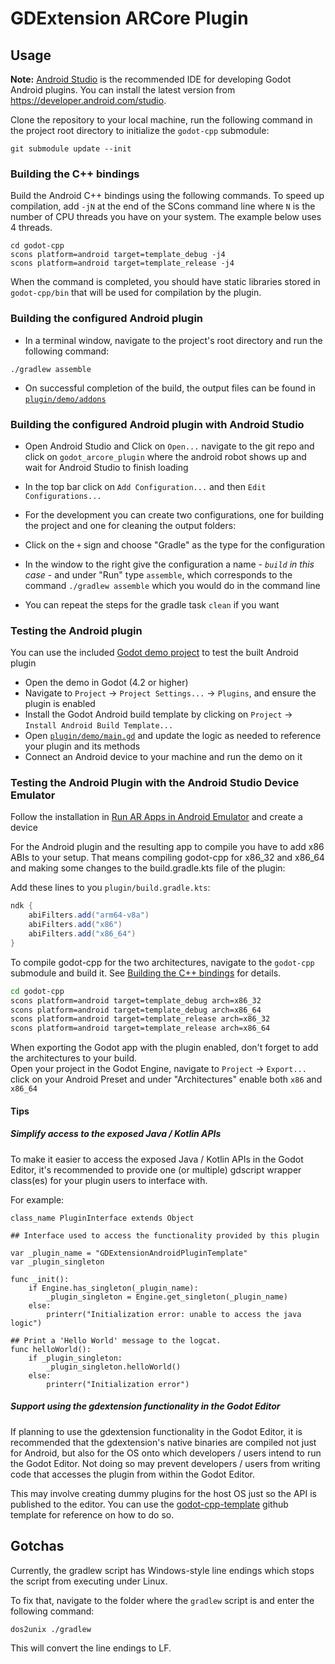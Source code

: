 # GDExtension ARCore Plugin


## Usage
**Note:** [Android Studio](https://developer.android.com/studio) is the recommended IDE for 
developing Godot Android plugins. 
You can install the latest version from https://developer.android.com/studio.

Clone the repository to your local machine, run the following command in the project root 
directory to initialize the `godot-cpp` submodule:
```
git submodule update --init
```

### Building the C++ bindings
Build the Android C++ bindings using the following commands. To speed up compilation, add `-jN` at
the end of the SCons command line where `N` is the number of CPU threads you have on your system.
The example below uses 4 threads.
```
cd godot-cpp
scons platform=android target=template_debug -j4
scons platform=android target=template_release -j4
```

When the command is completed, you should have static libraries stored in `godot-cpp/bin` that
will be used for compilation by the plugin.

### Building the configured Android plugin
- In a terminal window, navigate to the project's root directory and run the following command:
```
./gradlew assemble
```
- On successful completion of the build, the output files can be found in
  [`plugin/demo/addons`](plugin/demo/addons)

### Building the configured Android plugin with Android Studio
- Open Android Studio and Click on `Open...` navigate to the git repo and click on `godot_arcore_plugin` where the android robot shows up and wait for Android Studio to finish loading

- In the top bar click on `Add Configuration...` and then `Edit Configurations...`

- For the development you can create two configurations, one for building the project and one for cleaning the output folders:

- Click on the `+` sign and choose "Gradle" as the type for the configuration

- In the window to the right give the configuration a name - *`build` in this case* - and under "Run" type `assemble`, which corresponds to the command `./gradlew assemble` which you would do in the command line

- You can repeat the steps for the gradle task `clean` if you want

### Testing the Android plugin
You can use the included [Godot demo project](plugin/demo/project.godot) to test the built Android plugin

- Open the demo in Godot (4.2 or higher)
- Navigate to `Project` -> `Project Settings...` -> `Plugins`, and ensure the plugin is enabled
- Install the Godot Android build template by clicking on `Project` -> `Install Android Build Template...`
- Open [`plugin/demo/main.gd`](plugin/demo/main.gd) and update the logic as needed to reference 
  your plugin and its methods
- Connect an Android device to your machine and run the demo on it

### Testing the Android Plugin with the Android Studio Device Emulator

Follow the installation in [Run AR Apps in Android Emulator](https://developers.google.com/ar/develop/java/emulator) and create a device

For the Android plugin and the resulting app to compile you have to add x86 ABIs to your setup. That means compiling godot-cpp for x86_32 and x86_64 and making some changes to the build.gradle.kts file of the plugin:

Add these lines to you `plugin/build.gradle.kts`:
```gradle
ndk {
	abiFilters.add("arm64-v8a")
	abiFilters.add("x86")
	abiFilters.add("x86_64")
}
```

To compile godot-cpp for the two architectures, navigate to the `godot-cpp` submodule and build it. See [Building the C++ bindings](https://docs.godotengine.org/en/stable/tutorials/scripting/gdextension/gdextension_cpp_example.html#building-the-c-bindings) for details.

```bash
cd godot-cpp
scons platform=android target=template_debug arch=x86_32
scons platform=android target=template_debug arch=x86_64
scons platform=android target=template_release arch=x86_32
scons platform=android target=template_release arch=x86_64
```

When exporting the Godot app with the plugin enabled, don't forget to add the architectures to your build.  
Open your project in the Godot Engine, navigate to `Project` -> `Export...` click on your Android Preset and under "Architectures" enable both `x86` and `x86_64`

#### Tips

##### Simplify access to the exposed Java / Kotlin APIs

To make it easier to access the exposed Java / Kotlin APIs in the Godot Editor, it's recommended to
provide one (or multiple) gdscript wrapper class(es) for your plugin users to interface with.

For example:

```
class_name PluginInterface extends Object

## Interface used to access the functionality provided by this plugin

var _plugin_name = "GDExtensionAndroidPluginTemplate"
var _plugin_singleton

func _init():
	if Engine.has_singleton(_plugin_name):
		_plugin_singleton = Engine.get_singleton(_plugin_name)
	else:
		printerr("Initialization error: unable to access the java logic")

## Print a 'Hello World' message to the logcat.
func helloWorld():
	if _plugin_singleton:
		_plugin_singleton.helloWorld()
	else:
		printerr("Initialization error")

```

##### Support using the gdextension functionality in the Godot Editor

If planning to use the gdextension functionality in the Godot Editor, it is recommended that the 
gdextension's native binaries are compiled not just for Android, but also for the OS onto which 
developers / users intend to run the Godot Editor. Not doing so may prevent developers / 
users from writing code that accesses the plugin from within the Godot Editor.

This may involve creating dummy plugins for the host OS just so the API is published to the 
editor. You can use the [godot-cpp-template](https://github.com/godotengine/godot-cpp-template) 
github template for reference on how to do so.

## Gotchas

Currently, the gradlew script has Windows-style line endings which stops the script from executing under Linux.

To fix that, navigate to the folder where the `gradlew` script is and enter the following command:

```sh
dos2unix ./gradlew
```

This will convert the line endings to LF.